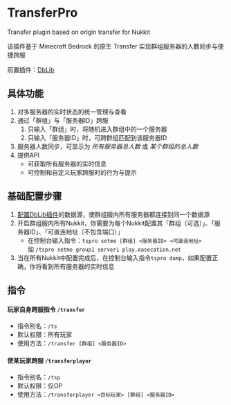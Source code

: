 # TransferPro
Transfer plugin based on origin transfer for Nukkit

该插件基于 Minecraft Bedrock 的原生 Transfer 实现群组服务器的人数同步与便捷跨服

前置插件：[DbLib](https://github.com/fromgate/DbLib/releases)

## 具体功能

1. 对多服务器的实时状态的统一管理与查看
2. 通过「群组」与「服务器ID」跨服
    1. 只输入「群组」时，将随机进入群组中的一个服务器
    2. 只输入「服务器ID」时，可跨群组匹配到该服务器ID
3. 服务器人数同步，可显示为 _所有服务器总人数_ 或 _某个群组的总人数_
4. 提供API
    - 可获取所有服务器的实时信息
    - 可控制和自定义玩家跨服时的行为与提示

## 基础配置步骤

1. [配置DbLib插件](https://github.com/fromgate/DbLib#configuration)的数据源，使群组服内所有服务器都连接到同一个数据源
2. 开启群组服内所有Nukkit，你需要为每个Nukkit配置其「群组（可选）」、「服务器ID」、「可直连地址（不包含端口）」
    - 在控制台输入指令：`tspro setme [群组] <服务器ID> <可直连地址>`  
    如 `/tspro setme group1 server1 play.easecation.net`
3. 当在所有Nukkit中配置完成后，在控制台输入指令`tspro dump`，如果配置正确，你将看到所有服务器的实时信息

## 指令

#### 玩家自身跨服指令 `/transfer`

- 指令别名：`/ts`
- 默认权限：所有玩家
- 使用方法：`/transfer [群组] <服务器ID>`

#### 使某玩家跨服 `/transferplayer`

- 指令别名：`/tsp`
- 默认权限：仅OP
- 使用方法：`/transferplayer <目标玩家> [群组] <服务器ID>`